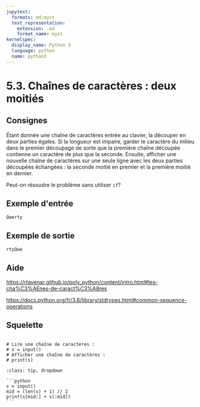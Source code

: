 ```yaml
---
jupytext:
  formats: md:myst
  text_representation:
    extension: .md
    format_name: myst
kernelspec:
  display_name: Python 3
  language: python
  name: python3
---
```


# 5.3. Chaînes de caractères : deux moitiés

## Consignes

Étant donnée une chaîne de caractères entrée au clavier, la découper en deux parties égales. Si la longueur est impaire, garder le caractère du milieu dans le premier découpage de sorte que la première chaîne découpée contienne un caractère de plus que la seconde. Ensuite, afficher une nouvelle chaîne de caractères sur une seule ligne avec les deux parties découpées échangées : la seconde moitié en premier et la première moitié en dernier.

Peut-on résoudre le problème sans utiliser `if`?

## Exemple d'entrée

```
Qwerty
```

## Exemple de sortie

```
rtyQwe
```

## Aide

https://rtavenar.github.io/poly_python/content/intro.html#les-cha%C3%AEnes-de-caract%C3%A8res

https://docs.python.org/fr/3.6/library/stdtypes.html#common-sequence-operations

## Squelette

```{code-cell} ipython3

# Lire une chaîne de caractères :
# s = input()
# Afficher une chaîne de caractères :
# print(s)

```

````{admonition} Cliquez ici pour voir la solution
:class: tip, dropdown

```python
s = input()
mid = (len(s) + 1) // 2
print(s[mid:] + s[:mid])
```
````
